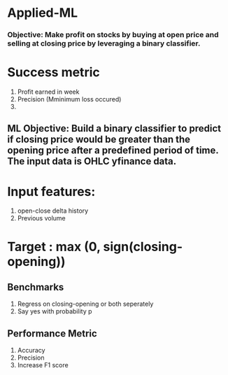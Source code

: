 # Applied-ML

### Objective: Make profit on stocks by buying at open price and selling at closing price by leveraging a binary classifier.
# Success metric
1. Profit earned in week   
2. Precision (Mminimum loss occured)
3.       

## ML Objective: Build a binary classifier to predict if closing price would be greater than the opening price after a predefined period of time. The input data is OHLC yfinance data.

# Input features: 
1. open-close delta history
2. Previous volume

# Target : max (0, sign(closing-opening)) 



## Benchmarks
1. Regress on closing-opening or both seperately
2. Say yes with probability p   

## Performance Metric
1. Accuracy
2. Precision
3. Increase F1 score
